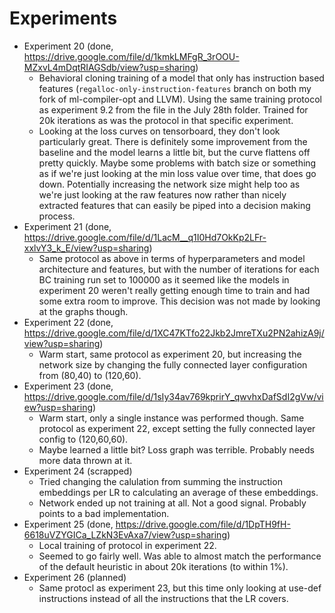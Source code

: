# Experiments
* Experiment 20 (done, https://drive.google.com/file/d/1kmkLMFgR_3rOOU-MZxvL4mDqtRIAGSdb/view?usp=sharing)
    * Behavioral cloning training of a model that only has instruction based
    features (`regalloc-only-instruction-features` branch on both my fork
    of ml-compiler-opt and LLVM). Using the same training protocol as experiment
    9.2 from the file in the July 28th folder. Trained for 20k iterations as was
    the protocol in that specific experiment.
    * Looking at the loss curves on tensorboard, they don't look particularly great.
    There is definitely some improvement from the baseline and the model learns a little
    bit, but the curve flattens off pretty quickly. Maybe some problems with batch size
    or something as if we're just looking at the min loss value over time, that does go
    down. Potentially increasing the network size might help too as we're just looking
    at the raw features now rather than nicely extracted features that can easily be
    piped into a decision making process.
* Experiment 21 (done, https://drive.google.com/file/d/1LacM__q1I0Hd7OkKp2LFr-xxlvY3_k_E/view?usp=sharing)
    * Same protocol as above in terms of hyperparameters and model architecture and
    features, but with the number of iterations for each BC training run set to
    100000 as it seemed like the models in experiment 20 weren't really getting
    enough time to train and had some extra room to improve. This decision was not
    made by looking at the graphs though.
* Experiment 22 (done, https://drive.google.com/file/d/1XC47KTfo22Jkb2JmreTXu2PN2ahizA9j/view?usp=sharing)
    * Warm start, same protocol as experiment 20, but increasing the network size
    by changing the fully connected layer configuration from (80,40) to (120,60).
* Experiment 23 (done, https://drive.google.com/file/d/1sIy34av769kprirY_qwvhxDafSdI2gVw/view?usp=sharing)
    * Warm start, only a single instance was performed though. Same protocol as
    experiment 22, except setting the fully connected layer config to (120,60,60).
    * Maybe learned a little bit? Loss graph was terrible. Probably needs more data
    thrown at it.
* Experiment 24 (scrapped)
    * Tried changing the calulation from summing the instruction embeddings per LR to 
    calculating an average of these embeddings.
    * Network ended up not training at all. Not a good signal. Probably points to a bad
    implementation.
* Experiment 25 (done, https://drive.google.com/file/d/1DpTH9fH-6618uVZYGICa_LZkN3EvAxa7/view?usp=sharing)
    * Local training of protocol in experiment 22.
    * Seemed to go fairly well. Was able to almost match the performance of the default
    heuristic in about 20k iterations (to within 1%).
* Experiment 26 (planned)
    * Same protocl as experiment 23, but this time only looking at use-def instructions
    instead of all the instructions that the LR covers.